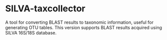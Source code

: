 SILVA-taxcollector
==================

A tool for converting BLAST results to taxonomic information, useful for generating OTU tables. This version supports BLAST results acquired using SILVA 16S/18S database.
